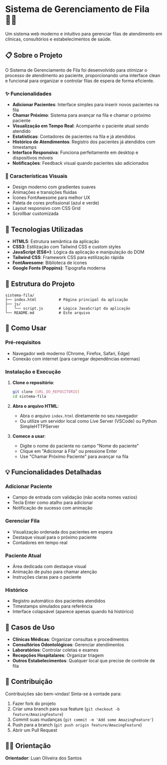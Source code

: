 # Sistema de Gerenciamento de Fila 👨‍⚕️

Um sistema web moderno e intuitivo para gerenciar filas de atendimento em clínicas, consultórios e estabelecimentos de saúde.

## 📋 Sobre o Projeto

O Sistema de Gerenciamento de Fila foi desenvolvido para otimizar o processo de atendimento ao paciente, proporcionando uma interface clean e funcional para organizar e controlar filas de espera de forma eficiente.

### ✨ Funcionalidades

- **Adicionar Pacientes**: Interface simples para inserir novos pacientes na fila
- **Chamar Próximo**: Sistema para avançar na fila e chamar o próximo paciente
- **Visualização em Tempo Real**: Acompanhe o paciente atual sendo atendido
- **Estatísticas**: Contadores de pacientes na fila e já atendidos
- **Histórico de Atendimentos**: Registro dos pacientes já atendidos com timestamps
- **Interface Responsiva**: Funciona perfeitamente em desktop e dispositivos móveis
- **Notificações**: Feedback visual quando pacientes são adicionados

### 🎨 Características Visuais

- Design moderno com gradientes suaves
- Animações e transições fluidas
- Ícones FontAwesome para melhor UX
- Paleta de cores profissional (azul e verde)
- Layout responsivo com CSS Grid
- Scrollbar customizada

## 🚀 Tecnologias Utilizadas

- **HTML5**: Estrutura semântica da aplicação
- **CSS3**: Estilização com Tailwind CSS e custom styles
- **JavaScript (ES6+)**: Lógica da aplicação e manipulação do DOM
- **Tailwind CSS**: Framework CSS para estilização rápida
- **FontAwesome**: Biblioteca de ícones
- **Google Fonts (Poppins)**: Tipografia moderna

## 📁 Estrutura do Projeto

```
sistema-fila/
├── index.html          # Página principal da aplicação
├── js/
│   └── script.js       # Lógica JavaScript da aplicação
└── README.md           # Este arquivo
```

## 🔧 Como Usar

### Pré-requisitos

- Navegador web moderno (Chrome, Firefox, Safari, Edge)
- Conexão com internet (para carregar dependências externas)

### Instalação e Execução

1. **Clone o repositório**:
   ```bash
   git clone [URL_DO_REPOSITORIO]
   cd sistema-fila
   ```

2. **Abra o arquivo HTML**:
   - Abra o arquivo `index.html` diretamente no seu navegador
   - Ou utilize um servidor local como Live Server (VSCode) ou Python SimpleHTTPServer

3. **Comece a usar**:
   - Digite o nome do paciente no campo "Nome do paciente"
   - Clique em "Adicionar à Fila" ou pressione Enter
   - Use "Chamar Próximo Paciente" para avançar na fila

## 💡 Funcionalidades Detalhadas

### Adicionar Paciente
- Campo de entrada com validação (não aceita nomes vazios)
- Tecla Enter como atalho para adicionar
- Notificação de sucesso com animação

### Gerenciar Fila
- Visualização ordenada dos pacientes em espera
- Destaque visual para o próximo paciente
- Contadores em tempo real

### Paciente Atual
- Área dedicada com destaque visual
- Animação de pulso para chamar atenção
- Instruções claras para o paciente

### Histórico
- Registro automático dos pacientes atendidos
- Timestamps simulados para referência
- Interface colapsável (aparece apenas quando há histórico)

## 🎯 Casos de Uso

- **Clínicas Médicas**: Organizar consultas e procedimentos
- **Consultórios Odontológicos**: Gerenciar atendimentos
- **Laboratórios**: Controlar coletas e exames
- **Recepções Hospitalares**: Organizar triagem
- **Outros Estabelecimentos**: Qualquer local que precise de controle de fila

## 🤝 Contribuição

Contribuições são bem-vindas! Sinta-se à vontade para:

1. Fazer fork do projeto
2. Criar uma branch para sua feature (`git checkout -b feature/AmazingFeature`)
3. Commit suas mudanças (`git commit -m 'Add some AmazingFeature'`)
4. Push para a branch (`git push origin feature/AmazingFeature`)
5. Abrir um Pull Request

## 👨‍🏫 Orientação

**Orientador**: Luan Oliveira dos Santos
